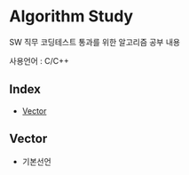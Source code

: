 # Algorithm Study

SW 직무 코딩테스트 통과를 위한 알고리즘 공부 내용

사용언어 : C/C++


## Index
  - [Vector](#Vector)

## Vector 

- 기본선언

```C++

```